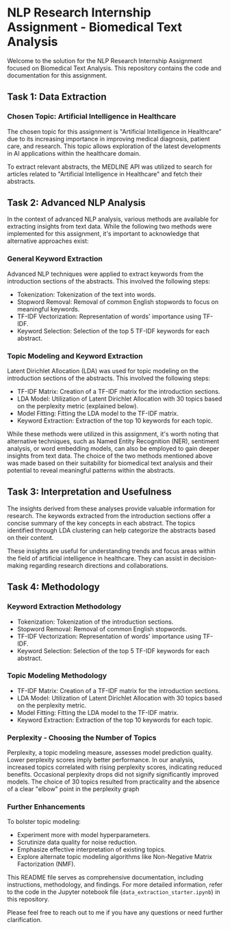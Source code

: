# NLP Research Internship Assignment - Biomedical Text Analysis

Welcome to the solution for the NLP Research Internship Assignment focused on Biomedical Text Analysis. This repository contains the code and documentation for this assignment.

## Task 1: Data Extraction

### Chosen Topic: Artificial Intelligence in Healthcare

The chosen topic for this assignment is "Artificial Intelligence in Healthcare" due to its increasing importance in improving medical diagnosis, patient care, and research. This topic allows exploration of the latest developments in AI applications within the healthcare domain.

To extract relevant abstracts, the MEDLINE API was utilized to search for articles related to "Artificial Intelligence in Healthcare" and fetch their abstracts.

## Task 2: Advanced NLP Analysis

In the context of advanced NLP analysis, various methods are available for extracting insights from text data. While the following two methods were implemented for this assignment, it's important to acknowledge that alternative approaches exist:

### General Keyword Extraction

Advanced NLP techniques were applied to extract keywords from the introduction sections of the abstracts. This involved the following steps:

- Tokenization: Tokenization of the text into words.
- Stopword Removal: Removal of common English stopwords to focus on meaningful keywords.
- TF-IDF Vectorization: Representation of words' importance using TF-IDF.
- Keyword Selection: Selection of the top 5 TF-IDF keywords for each abstract.

### Topic Modeling and Keyword Extraction

Latent Dirichlet Allocation (LDA) was used for topic modeling on the introduction sections of the abstracts. This involved the following steps:

- TF-IDF Matrix: Creation of a TF-IDF matrix for the introduction sections.
- LDA Model: Utilization of Latent Dirichlet Allocation with 30 topics based on the perplexity metric (explained below).
- Model Fitting: Fitting the LDA model to the TF-IDF matrix.
- Keyword Extraction: Extraction of the top 10 keywords for each topic.

  
While these methods were utilized in this assignment, it's worth noting that alternative techniques, such as Named Entity Recognition (NER), sentiment analysis, or word embedding models, can also be employed to gain deeper insights from text data. The choice of the two methods mentioned above was made based on their suitability for biomedical text analysis and their potential to reveal meaningful patterns within the abstracts.

## Task 3: Interpretation and Usefulness

The insights derived from these analyses provide valuable information for research. The keywords extracted from the introduction sections offer a concise summary of the key concepts in each abstract. The topics identified through LDA clustering can help categorize the abstracts based on their content.

These insights are useful for understanding trends and focus areas within the field of artificial intelligence in healthcare. They can assist in decision-making regarding research directions and collaborations.

## Task 4: Methodology

### Keyword Extraction Methodology

- Tokenization: Tokenization of the introduction sections.
- Stopword Removal: Removal of common English stopwords.
- TF-IDF Vectorization: Representation of words' importance using TF-IDF.
- Keyword Selection: Selection of the top 5 TF-IDF keywords for each abstract.

### Topic Modeling Methodology

- TF-IDF Matrix: Creation of a TF-IDF matrix for the introduction sections.
- LDA Model: Utilization of Latent Dirichlet Allocation with 30 topics based on the perplexity metric.
- Model Fitting: Fitting the LDA model to the TF-IDF matrix.
- Keyword Extraction: Extraction of the top 10 keywords for each topic.

### Perplexity - Choosing the Number of Topics

Perplexity, a topic modeling measure, assesses model prediction quality. Lower perplexity scores imply better performance.
In our analysis, increased topics correlated with rising perplexity scores, indicating reduced benefits. Occasional perplexity drops did not signify significantly improved models.
The choice of 30 topics resulted from practicality and the absence of a clear "elbow" point in the perplexity graph

### Further Enhancements
To bolster topic modeling:

- Experiment more with model hyperparameters.
- Scrutinize data quality for noise reduction.
- Emphasize effective interpretation of existing topics.
- Explore alternate topic modeling algorithms like Non-Negative Matrix Factorization (NMF).

This README file serves as comprehensive documentation, including instructions, methodology, and findings. For more detailed information, refer to the code in the Jupyter notebook file (`data_extraction_starter.ipynb`) in this repository.

Please feel free to reach out to me if you have any questions or need further clarification.

